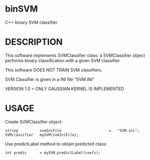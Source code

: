 # binSVM

C++ binary SVM classifier

# DESCRIPTION

This software implements SVMClassifier class: a SVMClassifier object performs binary classification with a given SVM classifier.

This software DOES NOT TRAIN SVM classifiers.

SVM Classifier is given in a INI file "SVM.INI"

VERSION 1.0 = ONLY GAUSSIAN KERNEL IS IMPLEMENTED

# USAGE

Create SVMClassifier object:

    string          svmIniFile                      =   "SVM.ini";
    SVMclassifier   mySVM(svmIniFile);
    
Use predictLabel method to obtain predicted class:

    int predic      = mySVM.predictLabel(coefs);
